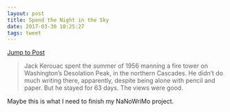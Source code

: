 ```yaml
---
layout: post
title: Spend the Night in the Sky
date: 2017-03-30 10:25:27
tags: tweet
---
```

[Jump to Post][1]

> Jack Kerouac spent the summer of 1956 manning a fire tower on Washington’s Desolation Peak, in the northern Cascades. He didn’t do much writing there, apparently, despite being alone with pencil and paper. But he stayed for 63 days. The views were good.

Maybe this is what I need to finish my NaNoWriMo project. 

[1]:	https://www.outsideonline.com/1856376/spend-night-sky-rent-fire-tower#slide-1
